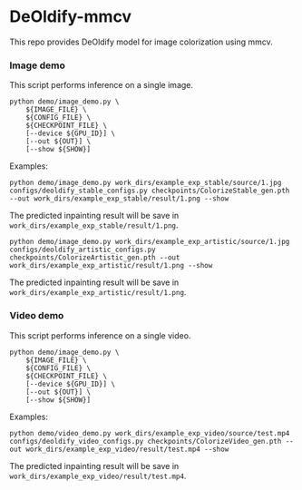 # DeOldify-mmcv

This repo provides DeOldify model for image colorization using mmcv.

### Image demo
This script performs inference on a single image.
```shell
python demo/image_demo.py \
    ${IMAGE_FILE} \
    ${CONFIG_FILE} \
    ${CHECKPOINT_FILE} \
    [--device ${GPU_ID}] \
    [--out ${OUT}] \
    [--show ${SHOW}]
```

Examples:

```shell
python demo/image_demo.py work_dirs/example_exp_stable/source/1.jpg configs/deoldify_stable_configs.py checkpoints/ColorizeStable_gen.pth --out work_dirs/example_exp_stable/result/1.png --show
```
The predicted inpainting result will be save in `work_dirs/example_exp_stable/result/1.png`.

```shell
python demo/image_demo.py work_dirs/example_exp_artistic/source/1.jpg configs/deoldify_artistic_configs.py checkpoints/ColorizeArtistic_gen.pth --out work_dirs/example_exp_artistic/result/1.png --show
```
The predicted inpainting result will be save in `work_dirs/example_exp_artistic/result/1.png`.


### Video demo
This script performs inference on a single video.
```shell
python demo/image_demo.py \
    ${IMAGE_FILE} \
    ${CONFIG_FILE} \
    ${CHECKPOINT_FILE} \
    [--device ${GPU_ID}] \
    [--out ${OUT}] \
    [--show ${SHOW}]
```

Examples:

```shell
python demo/video_demo.py work_dirs/example_exp_video/source/test.mp4 configs/deoldify_video_configs.py checkpoints/ColorizeVideo_gen.pth --out work_dirs/example_exp_video/result/test.mp4 --show
```

The predicted inpainting result will be save in `work_dirs/example_exp_video/result/test.mp4`.




